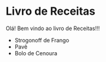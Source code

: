 
# Livro de Receitas 

Olá! Bem vindo ao livro de Receitas!!!

 - Strogonoff de Frango
 - Pavê
 - Bolo de Cenoura
